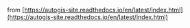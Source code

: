 from [https://autogis-site.readthedocs.io/en/latest/index.html](https://autogis-site.readthedocs.io/en/latest/index.html)

